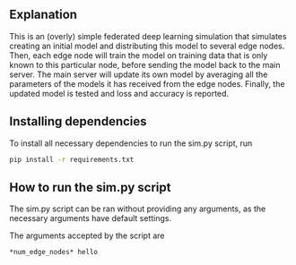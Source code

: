 ## Explanation
This is an (overly) simple federated deep learning simulation that simulates creating an initial model and distributing this model to several edge nodes. Then, each edge node will train the model on training data that is only known to this particular node, before sending the model back to the main server. The main server will update its own model by averaging all the parameters of the models it has received from the edge nodes. Finally, the updated model is tested and loss and accuracy is reported.

## Installing dependencies
To install all necessary dependencies to run the sim.py script, run
```bash
pip install -r requirements.txt
```
## How to run the sim.py script
The sim.py script can be ran without providing any arguments, as the necessary arguments have default settings.

The arguments accepted by the script are
```
*num_edge_nodes* hello
```